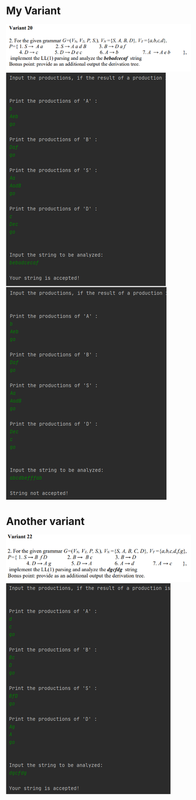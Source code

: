 # **My Variant** 

![](screenshots/myvar.png)
![](screenshots/myvar1.png)
![](screenshots/myvar2.png)

# **Another variant** 
![](screenshots/var.png)
![](screenshots/var1.png)



